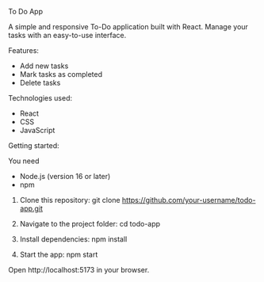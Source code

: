 To Do App

A simple and responsive To-Do application built with React. Manage your tasks with an easy-to-use interface.

Features:
- Add new tasks
- Mark tasks as completed
- Delete tasks

Technologies used:
- React
- CSS
- JavaScript


Getting started:

You need
- Node.js (version 16 or later)
- npm 

1. Clone this repository: 
git clone https://github.com/your-username/todo-app.git

2. Navigate to the project folder:
cd todo-app

3. Install dependencies:
npm install

4. Start the app:
npm start

Open http://localhost:5173 in your browser.